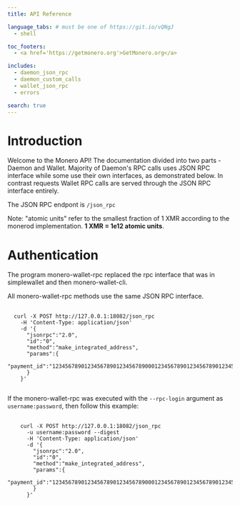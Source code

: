 ```yaml
---
title: API Reference

language_tabs: # must be one of https://git.io/vQNgJ
  - shell

toc_footers:
  - <a href='https://getmonero.org'>GetMonero.org</a>

includes:
  - daemon_json_rpc
  - daemon_custom_calls
  - wallet_json_rpc
  - errors

search: true
---
```


# Introduction

Welcome to the Monero API! The documentation divided into two parts - Daemon and Wallet. Majority of Daemon's RPC calls uses JSON RPC interface while some use their own interfaces, as demonstrated below. In contrast requests Wallet RPC calls are served through the JSON RPC interface entirely.

The JSON RPC endpont is `/json_rpc`

<aside class="notice">
Note: "atomic units" refer to the smallest fraction of 1 XMR according to the monerod implementation. <strong>1 XMR = 1e12 atomic units</strong>.
</aside>


# Authentication


The program monero-wallet-rpc replaced the rpc interface that was in simplewallet and then monero-wallet-cli.

All monero-wallet-rpc methods use the same JSON RPC interface.

<pre class="center-column" >
  <code>
  curl -X POST http://127.0.0.1:18082/json_rpc
    -H 'Content-Type: application/json'
    -d '{
      "jsonrpc":"2.0",
      "id":"0",
      "method":"make_integrated_address",
      "params":{
        "payment_id":"1234567890123456789012345678900012345678901234567890123456789000"
      }
    }'
  </code>
</pre>

If the monero-wallet-rpc was executed with the `--rpc-login` argument as `username:password`, then follow this example:

<pre class="center-column" >
  <code>
    curl -X POST http://127.0.0.1:18082/json_rpc
      -u username:password --digest
      -H 'Content-Type: application/json'
      -d '{
        "jsonrpc":"2.0",
        "id":"0",
        "method":"make_integrated_address",
        "params":{
          "payment_id":"1234567890123456789012345678900012345678901234567890123456789000"
        }
      }'
  </code>
</pre>


